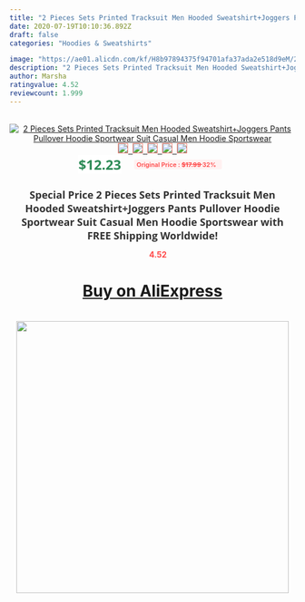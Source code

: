 ```yaml
---
title: "2 Pieces Sets Printed Tracksuit Men Hooded Sweatshirt+Joggers Pants Pullover Hoodie Sportwear Suit Casual Men Hoodie Sportswear"
date: 2020-07-19T10:10:36.892Z
draft: false
categories: "Hoodies & Sweatshirts"

image: "https://ae01.alicdn.com/kf/H8b97894375f94701afa37ada2e518d9eM/2-Pieces-Sets-Printed-Tracksuit-Men-Hooded-Sweatshirt-Joggers-Pants-Pullover-Hoodie-Sportwear-Suit-Casual-Men.jpg"
description: "2 Pieces Sets Printed Tracksuit Men Hooded Sweatshirt+Joggers Pants Pullover Hoodie Sportwear Suit Casual Men Hoodie Sportswear"
author: Marsha
ratingvalue: 4.52
reviewcount: 1.999
---
```

<br>
<div style="text-align: center;">
<a href="https://s.click.aliexpress.com/e/_APPuUV" target="_blank" rel="nofollow noopener noreferrer"><img alt="2 Pieces Sets Printed Tracksuit Men Hooded Sweatshirt+Joggers Pants Pullover Hoodie Sportwear Suit Casual Men Hoodie Sportswear" class="magnifier-image" src="https://ae01.alicdn.com/kf/H8b97894375f94701afa37ada2e518d9eM/2-Pieces-Sets-Printed-Tracksuit-Men-Hooded-Sweatshirt-Joggers-Pants-Pullover-Hoodie-Sportwear-Suit-Casual-Men.jpg_640x640.jpg">
<br>
<img style="border:1px solid salmon" src="https://ae01.alicdn.com/kf/H8b97894375f94701afa37ada2e518d9eM/2-Pieces-Sets-Printed-Tracksuit-Men-Hooded-Sweatshirt-Joggers-Pants-Pullover-Hoodie-Sportwear-Suit-Casual-Men.jpg_120x120.jpg">&nbsp;&nbsp;<img style="border:1px solid salmon" src="https://ae01.alicdn.com/kf/Hbbe0ba55f1f4424e9f8cbfe8a65b15c7b/2-Pieces-Sets-Printed-Tracksuit-Men-Hooded-Sweatshirt-Joggers-Pants-Pullover-Hoodie-Sportwear-Suit-Casual-Men.jpg_120x120.jpg">&nbsp;&nbsp;<img style="border:1px solid salmon" src="https://ae01.alicdn.com/kf/Hfdb56bc55c6f450ab4928448b98689d1L/2-Pieces-Sets-Printed-Tracksuit-Men-Hooded-Sweatshirt-Joggers-Pants-Pullover-Hoodie-Sportwear-Suit-Casual-Men.jpg_120x120.jpg">&nbsp;&nbsp;<img style="border:1px solid salmon" src="https://ae01.alicdn.com/kf/H9cf93dc6856a40a79506fdac7485abecR/2-Pieces-Sets-Printed-Tracksuit-Men-Hooded-Sweatshirt-Joggers-Pants-Pullover-Hoodie-Sportwear-Suit-Casual-Men.jpg_120x120.jpg">&nbsp;&nbsp;<img style="border:1px solid salmon" src="https://ae01.alicdn.com/kf/Hdb64dbab2c9b43cc89564965c76cf7caW/2-Pieces-Sets-Printed-Tracksuit-Men-Hooded-Sweatshirt-Joggers-Pants-Pullover-Hoodie-Sportwear-Suit-Casual-Men.jpg_120x120.jpg"></a></div><br0>
<div style="text-align: center;"><span style="background-color: white; border: 0px; box-sizing: border-box; color: seagreen; display: inline-block; font-family: &quot;open sans&quot; , &quot;arial&quot; , &quot;helvetica&quot; , sans-serif , &quot;heiti&quot;; font-size: 24px; font-stretch: inherit; font-weight: 700; line-height: inherit; margin: 0px 10px 0px 0px; padding: 0px; vertical-align: middle;">$12.23 </span>
<span style="background: rgb(255 , 241 , 241); border-radius: 3px; border: 0px; box-sizing: border-box; color: #ff4747; display: inline-block; font-family: inherit; font-size: 12px; font-stretch: inherit; font-style: inherit; font-variant: inherit; font-weight: 600; line-height: inherit; margin: 0px; padding: 2px 5px; transform: scale(0.9); vertical-align: middle;">Original Price : <b style="text-decoration: line-through;">$17.99 </b> 32%&nbsp;&nbsp;</span></div>
<h1 style="color: #333333; display: inline-block; font-family: &quot;open sans&quot; , &quot;arial&quot; , &quot;helvetica&quot; , sans-serif , &quot;heiti&quot;; font-size: 18px; font-stretch: inherit; font-weight: 700; text-align: center;">Special Price 2 Pieces Sets Printed Tracksuit Men Hooded Sweatshirt+Joggers Pants Pullover Hoodie Sportwear Suit Casual Men Hoodie Sportswear with FREE Shipping Worldwide!</h1>
<div style="color: #ff4747; text-align: center;">
<img src="https://4.bp.blogspot.com/-M0ZcTcb-5uY/XleCXlxnR4I/AAAAAAAAAEc/OrjgMkXV1oMQFaCRZj5HQwOCBcu3w1FegCPcBGAYYCw/s1600/star.png" style="height: 15px;">&nbsp;<b>4.52</b></div>
<div class="button_cont" align="center"><a class="buynow_a" href="https://s.click.aliexpress.com/e/_APPuUV" target="_blank" rel="nofollow noopener noreferrer"><H1>Buy on AliExpress</H1></a></div><br>
<div class="separator" style="clear: both; text-align: center;">
<img src="https://lh3.googleusercontent.com/-pTy5HemUv9M/XlePHvY0dAI/AAAAAAAAAE4/0nX5iRUoIWY8eMW9Dpxeirr157OZliDIgCLcBGAsYHQ/s1600/badge.gif" width="480">
</div>
